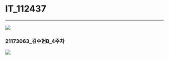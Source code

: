 # IT_112437
* * *
<img width="" height="" src="./png/빵.png"></img>
### 21173063_김수현B_4주차
<img width="" height="" src="./png/21173063_김수현B_4주차."></img>
